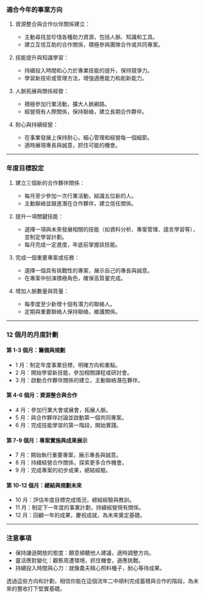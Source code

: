 ### 適合今年的事業方向

1. 資源整合與合作伙伴關係建立：

   - 主動尋找並珍惜各種助力資源，包括人脈、知識和工具。
   - 建立互信互助的合作關係，積極參與團隊合作或共同專案。

2. 技能提升與知識學習：

   - 持續投入時間和心力於專業技能的提升，保持競爭力。
   - 學習新技術或管理方法，增強適應能力和創新能力。

3. 人脈拓展與關係經營：

   - 積極參加行業活動，擴大人脈網路。
   - 經營現有人際關係，保持聯絡，建立長期合作夥伴。

4. 耐心與持續經營：
   - 在事業發展上保持耐心，細心管理和經營每一個細節。
   - 適時展現專長與誠意，抓住可能的機會。

---

### 年度目標設定

1. 建立三個新的合作夥伴關係：

   - 每月至少參加一次行業活動，結識五位新的人。
   - 主動聯絡並跟進潛在合作夥伴，建立信任關係。

2. 提升一項關鍵技能：

   - 選擇一項與未來發展相關的技能（如資料分析、專案管理、語言學習等），並制定學習計劃。
   - 每月完成一定進度，年底前掌握該技能。

3. 完成一個重要專案或任務：

   - 選擇一個具有挑戰性的專案，展示自己的專長與誠意。
   - 在專案中扮演積極角色，確保高質量完成。

4. 增加人脈數量與質量：
   - 每季度至少新增十個有潛力的聯絡人。
   - 定期與重要聯絡人保持聯絡，維護關係。

---

### 12 個月的月度計劃

#### 第 1-3 個月：籌備與規劃

- 1 月：制定年度事業目標，明確方向和重點。
- 2 月：開始學習新技能，參加相關課程或研討會。
- 3 月：啟動合作夥伴關係的建立，主動聯絡潛在夥伴。

#### 第 4-6 個月：資源整合與合作

- 4 月：參加行業大會或展會，拓展人脈。
- 5 月：與合作夥伴討論並啟動第一個共同專案。
- 6 月：完成技能學習的第一階段，開始實踐。

#### 第 7-9 個月：專案實施與成果展示

- 7 月：開始執行重要專案，展示專長與誠意。
- 8 月：持續經營合作關係，探索更多合作機會。
- 9 月：完成專案的初步成果，總結經驗。

#### 第 10-12 個月：總結與規劃未來

- 10 月：評估年度目標完成情況，總結經驗與教訓。
- 11 月：制定下一年度的事業計劃，持續經營現有關係。
- 12 月：回顧一年的成果，慶祝成就，為未來奠定基礎。

---

### 注意事項

- 保持謙遜開放的態度：願意傾聽他人建議，適時調整方向。
- 靈活應對變化：觀察周遭環境，抓住機會，適應挑戰。
- 持續投入時間與心力：就像農夫精心照料種子，耐心等待成果。

透過這些方向和計劃，相信你能在這個流年二中順利完成蓄積與合作的階段，為未來的豐收打下堅實基礎。

